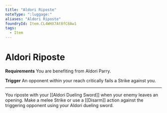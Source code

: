 ```yaml
---
title: "Aldori Riposte"
noteType: ":luggage:"
aliases: "Aldori Riposte"
foundryId: Item.CL4WHX7At8fC8Aw1
tags:
  - Item
---
```


# Aldori Riposte

**Requirements** You are benefiting from Aldori Parry.

**Trigger** An opponent within your reach critically fails a Strike against you.

* * *

You riposte with your [[Aldori Dueling Sword]] when your enemy leaves an opening. Make a melee Strike or use a [[Disarm]] action against the triggering opponent using your Aldori dueling sword.
